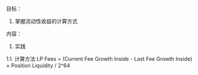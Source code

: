 目标：
1. 掌握流动性收益的计算方式


内容：
1. 实践



1.1. 计算方法
LP Fees = (Current Fee Growth Inside - Last Fee Growth Inside) × Position Liquidity / 2^64
